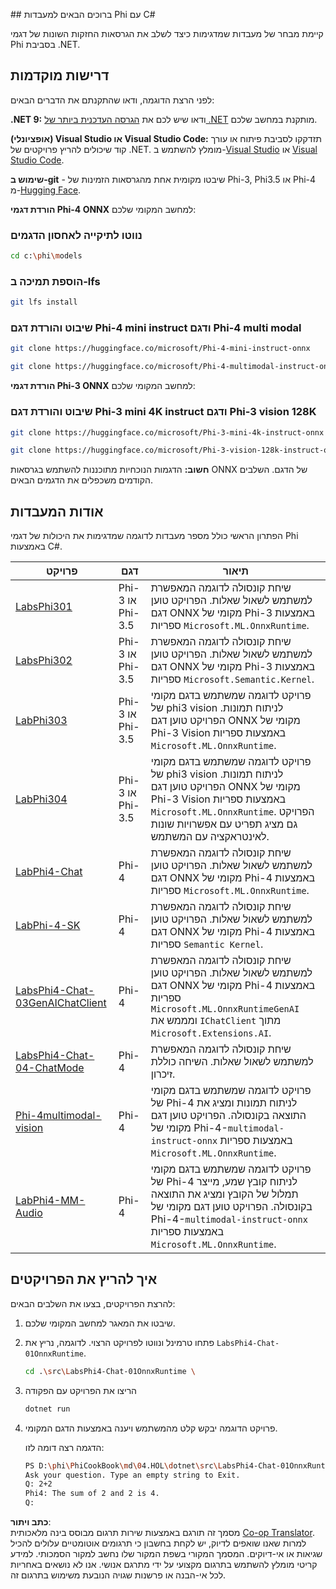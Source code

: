 <!--
CO_OP_TRANSLATOR_METADATA:
{
  "original_hash": "903c509a6d0d1ecce00b849d7f753bdd",
  "translation_date": "2025-07-17T10:39:01+00:00",
  "source_file": "md/04.HOL/dotnet/readme.md",
  "language_code": "he"
}
-->
﻿## ברוכים הבאים למעבדות Phi עם C#

קיימת מבחר של מעבדות שמדגימות כיצד לשלב את הגרסאות החזקות השונות של דגמי Phi בסביבת .NET.

## דרישות מוקדמות

לפני הרצת הדוגמה, ודאו שהתקנתם את הדברים הבאים:

**.NET 9:** ודאו שיש לכם את [הגרסה העדכנית ביותר של .NET](https://dotnet.microsoft.com/download/dotnet?WT.mc_id=aiml-137032-kinfeylo) מותקנת במחשב שלכם.

**(אופציונלי) Visual Studio או Visual Studio Code:** תזדקקו לסביבת פיתוח או עורך קוד שיכולים להריץ פרויקטים של .NET. מומלץ להשתמש ב-[Visual Studio](https://visualstudio.microsoft.com?WT.mc_id=aiml-137032-kinfeylo) או [Visual Studio Code](https://code.visualstudio.com?WT.mc_id=aiml-137032-kinfeylo).

**שימוש ב-git** - שיבטו מקומית אחת מהגרסאות הזמינות של Phi-3, Phi3.5 או Phi-4 מ-[Hugging Face](https://huggingface.co/collections/lokinfey/phi-4-family-679c6f234061a1ab60f5547c).

**הורדת דגמי Phi-4 ONNX** למחשב המקומי שלכם:

### נווטו לתיקייה לאחסון הדגמים

```bash
cd c:\phi\models
```

### הוספת תמיכה ב-lfs

```bash
git lfs install 
```

### שיבוט והורדת דגם Phi-4 mini instruct ודגם Phi-4 multi modal

```bash
git clone https://huggingface.co/microsoft/Phi-4-mini-instruct-onnx

git clone https://huggingface.co/microsoft/Phi-4-multimodal-instruct-onnx
```

**הורדת דגמי Phi-3 ONNX** למחשב המקומי שלכם:

### שיבוט והורדת דגם Phi-3 mini 4K instruct ודגם Phi-3 vision 128K

```bash
git clone https://huggingface.co/microsoft/Phi-3-mini-4k-instruct-onnx

git clone https://huggingface.co/microsoft/Phi-3-vision-128k-instruct-onnx-cpu
```

**חשוב:** הדגמות הנוכחיות מתוכננות להשתמש בגרסאות ONNX של הדגם. השלבים הקודמים משכפלים את הדגמים הבאים.

## אודות המעבדות

הפתרון הראשי כולל מספר מעבדות לדוגמה שמדגימות את היכולות של דגמי Phi באמצעות C#.

| פרויקט | דגם | תיאור |
| ------------ | -----------| ----------- |
| [LabsPhi301](../../../../../md/04.HOL/dotnet/src/LabsPhi301) | Phi-3 או Phi-3.5 | שיחת קונסולה לדוגמה המאפשרת למשתמש לשאול שאלות. הפרויקט טוען דגם ONNX מקומי של Phi-3 באמצעות ספריות `Microsoft.ML.OnnxRuntime`. |
| [LabsPhi302](../../../../../md/04.HOL/dotnet/src/LabsPhi302) | Phi-3 או Phi-3.5 | שיחת קונסולה לדוגמה המאפשרת למשתמש לשאול שאלות. הפרויקט טוען דגם ONNX מקומי של Phi-3 באמצעות ספריות `Microsoft.Semantic.Kernel`. |
| [LabPhi303](../../../../../md/04.HOL/dotnet/src/LabsPhi303) | Phi-3 או Phi-3.5 | פרויקט לדוגמה שמשתמש בדגם מקומי של phi3 vision לניתוח תמונות. הפרויקט טוען דגם ONNX מקומי של Phi-3 Vision באמצעות ספריות `Microsoft.ML.OnnxRuntime`. |
| [LabPhi304](../../../../../md/04.HOL/dotnet/src/LabsPhi304) | Phi-3 או Phi-3.5 | פרויקט לדוגמה שמשתמש בדגם מקומי של phi3 vision לניתוח תמונות. הפרויקט טוען דגם ONNX מקומי של Phi-3 Vision באמצעות ספריות `Microsoft.ML.OnnxRuntime`. הפרויקט גם מציג תפריט עם אפשרויות שונות לאינטראקציה עם המשתמש. | 
| [LabPhi4-Chat](../../../../../md/04.HOL/dotnet/src/LabsPhi4-Chat-01OnnxRuntime) | Phi-4 | שיחת קונסולה לדוגמה המאפשרת למשתמש לשאול שאלות. הפרויקט טוען דגם ONNX מקומי של Phi-4 באמצעות ספריות `Microsoft.ML.OnnxRuntime`. |
| [LabPhi-4-SK](../../../../../md/04.HOL/dotnet/src/LabsPhi4-Chat-02SK) | Phi-4 | שיחת קונסולה לדוגמה המאפשרת למשתמש לשאול שאלות. הפרויקט טוען דגם ONNX מקומי של Phi-4 באמצעות ספריות `Semantic Kernel`. |
| [LabsPhi4-Chat-03GenAIChatClient](../../../../../md/04.HOL/dotnet/src/LabsPhi4-Chat-03GenAIChatClient) | Phi-4 | שיחת קונסולה לדוגמה המאפשרת למשתמש לשאול שאלות. הפרויקט טוען דגם ONNX מקומי של Phi-4 באמצעות ספריות `Microsoft.ML.OnnxRuntimeGenAI` ומממש את `IChatClient` מתוך `Microsoft.Extensions.AI`. |
| [LabsPhi4-Chat-04-ChatMode](../../../../../md/04.HOL/dotnet/src/LabsPhi4-Chat-04-ChatMode) | Phi-4 | שיחת קונסולה לדוגמה המאפשרת למשתמש לשאול שאלות. השיחה כוללת זיכרון. |
| [Phi-4multimodal-vision](../../../../../md/04.HOL/dotnet/src/LabsPhi4-MultiModal-01Images) | Phi-4 | פרויקט לדוגמה שמשתמש בדגם מקומי של Phi-4 לניתוח תמונות ומציג את התוצאה בקונסולה. הפרויקט טוען דגם מקומי של Phi-4-`multimodal-instruct-onnx` באמצעות ספריות `Microsoft.ML.OnnxRuntime`. |
| [LabPhi4-MM-Audio](../../../../../md/04.HOL/dotnet/src/LabsPhi4-MultiModal-02Audio) | Phi-4 | פרויקט לדוגמה שמשתמש בדגם מקומי של Phi-4 לניתוח קובץ שמע, מייצר תמלול של הקובץ ומציג את התוצאה בקונסולה. הפרויקט טוען דגם מקומי של Phi-4-`multimodal-instruct-onnx` באמצעות ספריות `Microsoft.ML.OnnxRuntime`. |

## איך להריץ את הפרויקטים

להרצת הפרויקטים, בצעו את השלבים הבאים:

1. שיבטו את המאגר למחשב המקומי שלכם.

1. פתחו טרמינל ונווטו לפרויקט הרצוי. לדוגמה, נריץ את `LabsPhi4-Chat-01OnnxRuntime`.

    ```bash
    cd .\src\LabsPhi4-Chat-01OnnxRuntime \
    ```

1. הריצו את הפרויקט עם הפקודה

    ```bash
    dotnet run
    ```

1. פרויקט הדוגמה יבקש קלט מהמשתמש ויענה באמצעות הדגם המקומי.

   הדגמה רצה דומה לזו:

   ```bash
   PS D:\phi\PhiCookBook\md\04.HOL\dotnet\src\LabsPhi4-Chat-01OnnxRuntime> dotnet run
   Ask your question. Type an empty string to Exit.
   Q: 2+2
   Phi4: The sum of 2 and 2 is 4.
   Q:
   ```

**כתב ויתור**:  
מסמך זה תורגם באמצעות שירות תרגום מבוסס בינה מלאכותית [Co-op Translator](https://github.com/Azure/co-op-translator). למרות שאנו שואפים לדיוק, יש לקחת בחשבון כי תרגומים אוטומטיים עלולים להכיל שגיאות או אי-דיוקים. המסמך המקורי בשפת המקור שלו נחשב למקור הסמכותי. למידע קריטי מומלץ להשתמש בתרגום מקצועי על ידי מתרגם אנושי. אנו לא נושאים באחריות לכל אי-הבנה או פרשנות שגויה הנובעת משימוש בתרגום זה.